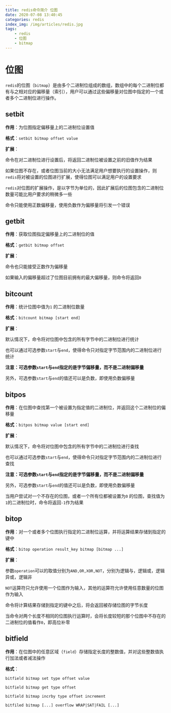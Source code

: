 ```yaml
---
title: redis命令简介 位图
date: 2020-07-08 13:40:45
categories: redis
index_img: /img/articles/redis.jpg
tags:
	- redis
	- 位图
	- bitmap
---
```


# 位图

`redis`的位图（`bitmap`）是由多个二进制位组成的数组，数组中的每个二进制位都有与之相对应的偏移量（索引），用户可以通过这些偏移量对位图中指定的一个或者多个二进制位进行操作。



## setbit

**作用**：为位图指定偏移量上的二进制位设置值

**格式**：`setbit bitmap offset value`

**扩展**：

命令在对二进制位进行设置后，将返回二进制位被设置之前的旧值作为结果

如果位图不存在，或者位图当前的大小无法满足用户想要执行的设置操作，则`redis`将对被设置的位图进行扩展，使得位图可以满足用户的设置要求

`redis`对位图的扩展操作，是以字节为单位的，因此扩展后的位图包含的二进制位数量可能比用户要求的稍微多一些

命令只能使用正数偏移量，使用负数作为偏移量将引发一个错误



## getbit

**作用**：获取位图指定偏移量上的二进制位的值

**格式**：`getbit bitmap offset`

**扩展**：

命令也只能接受正数作为偏移量

如果输入的偏移量超过了位图目前拥有的最大偏移量，则命令将返回`0`



## bitcount

**作用**：统计位图中值为`1` 的二进制位数量

**格式**：`bitcount bitmap [start end]`

**扩展**：

默认情况下，命令将对位图中包含的所有字节中的二进制位进行统计

也可以通过可选参数`start`与`end`，使得命令只对指定字节范围内的二进制位进行统计

**注意：可选参数`start`与`end`指定的是字节偏移量，而不是二进制偏移量**

另外，可选参数`start`与`end`的值还可以是负数，即使用负数偏移量



## bitpos

**作用**：在位图中查找第一个被设置为指定值的二进制位，并返回这个二进制位的偏移量

**格式**：`bitpos bitmap value [start end]`

**扩展**：

默认情况下，命令将对位图中包含的所有字节中的二进制位进行查找

也可以通过可选参数`start`与`end`，使得命令只对指定字节范围内的二进制位进行查找

**注意：可选参数`start`与`end`指定的是字节偏移量，而不是二进制偏移量**

另外，可选参数`start`与`end`的值还可以是负数，即使用负数偏移量

当用户尝试对一个不存在的位图，或者一个所有位都被设置为`0` 的位图，查找值为`1`的二进制位时，命令将返回`-1`作为结果



## bitop

**作用**：对一个或者多个位图执行指定的二进制位运算，并将运算结果存储到指定的键中

**格式**：`bitop operation result_key bitmap [bitmap ...]`

**扩展**：

参数`operation`可以的取值分别为`AND,OR,XOR,NOT`，分别为逻辑与，逻辑或，逻辑异或，逻辑非

`NOT`运算符只允许使用一个位图作为输入，其他的运算符允许使用任意数量的位图作为输入

命令将计算结果存储到指定的键中之后，将会返回被存储位图的字节长度

当命令对两个长度不相同的位图执行运算时，会将长度较短的那个位图中不存在的二进制位的值看作`0`，即高位补零



## bitfield

**作用**：在位图中的任意区域（`field`）存储指定长度的整数值，并对这些整数值执行加法或者减法操作

**格式**：

`bitfield bitmap set type offset value`

`bitfield bitmap get type offset`

`bitfield bitmap incrby type offset increment`

`bitfiled bitmap [...] overflow WRAP|SAT|FAIL [...]`